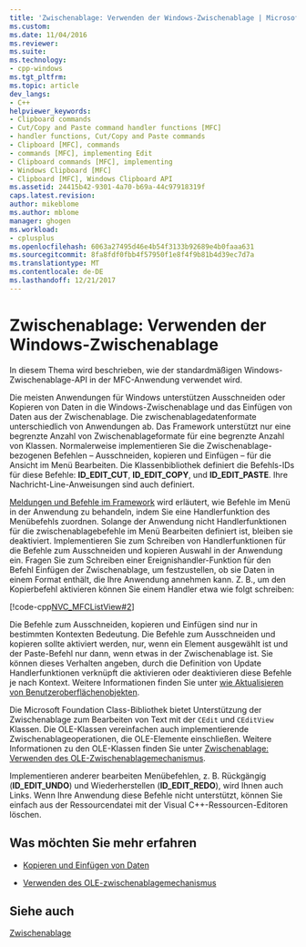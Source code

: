 ```yaml
---
title: 'Zwischenablage: Verwenden der Windows-Zwischenablage | Microsoft Docs'
ms.custom: 
ms.date: 11/04/2016
ms.reviewer: 
ms.suite: 
ms.technology:
- cpp-windows
ms.tgt_pltfrm: 
ms.topic: article
dev_langs:
- C++
helpviewer_keywords:
- Clipboard commands
- Cut/Copy and Paste command handler functions [MFC]
- handler functions, Cut/Copy and Paste commands
- Clipboard [MFC], commands
- commands [MFC], implementing Edit
- Clipboard commands [MFC], implementing
- Windows Clipboard [MFC]
- Clipboard [MFC], Windows Clipboard API
ms.assetid: 24415b42-9301-4a70-b69a-44c97918319f
caps.latest.revision: 
author: mikeblome
ms.author: mblome
manager: ghogen
ms.workload:
- cplusplus
ms.openlocfilehash: 6063a27495d46e4b54f3133b92689e4b0faaa631
ms.sourcegitcommit: 8fa8fdf0fbb4f57950f1e8f4f9b81b4d39ec7d7a
ms.translationtype: MT
ms.contentlocale: de-DE
ms.lasthandoff: 12/21/2017
---
```

# <a name="clipboard-using-the-windows-clipboard"></a>Zwischenablage: Verwenden der Windows-Zwischenablage
In diesem Thema wird beschrieben, wie der standardmäßigen Windows-Zwischenablage-API in der MFC-Anwendung verwendet wird.  
  
 Die meisten Anwendungen für Windows unterstützen Ausschneiden oder Kopieren von Daten in die Windows-Zwischenablage und das Einfügen von Daten aus der Zwischenablage. Die zwischenablagedatenformate unterschiedlich von Anwendungen ab. Das Framework unterstützt nur eine begrenzte Anzahl von Zwischenablageformate für eine begrenzte Anzahl von Klassen. Normalerweise implementieren Sie die Zwischenablage-bezogenen Befehlen – Ausschneiden, kopieren und Einfügen – für die Ansicht im Menü Bearbeiten. Die Klassenbibliothek definiert die Befehls-IDs für diese Befehle: **ID_EDIT_CUT**, **ID_EDIT_COPY**, und **ID_EDIT_PASTE**. Ihre Nachricht-Line-Anweisungen sind auch definiert.  
  
 [Meldungen und Befehle im Framework](../mfc/messages-and-commands-in-the-framework.md) wird erläutert, wie Befehle im Menü in der Anwendung zu behandeln, indem Sie eine Handlerfunktion des Menübefehls zuordnen. Solange der Anwendung nicht Handlerfunktionen für die zwischenablagebefehle im Menü Bearbeiten definiert ist, bleiben sie deaktiviert. Implementieren Sie zum Schreiben von Handlerfunktionen für die Befehle zum Ausschneiden und kopieren Auswahl in der Anwendung ein. Fragen Sie zum Schreiben einer Ereignishandler-Funktion für den Befehl Einfügen der Zwischenablage, um festzustellen, ob sie Daten in einem Format enthält, die Ihre Anwendung annehmen kann. Z. B., um den Kopierbefehl aktivieren können Sie einem Handler etwa wie folgt schreiben:  
  
 [!code-cpp[NVC_MFCListView#2](../atl/reference/codesnippet/cpp/clipboard-using-the-windows-clipboard_1.cpp)]  
  
 Die Befehle zum Ausschneiden, kopieren und Einfügen sind nur in bestimmten Kontexten Bedeutung. Die Befehle zum Ausschneiden und kopieren sollte aktiviert werden, nur, wenn ein Element ausgewählt ist und der Paste-Befehl nur dann, wenn etwas in der Zwischenablage ist. Sie können dieses Verhalten angeben, durch die Definition von Update Handlerfunktionen verknüpft die aktivieren oder deaktivieren diese Befehle je nach Kontext. Weitere Informationen finden Sie unter [wie Aktualisieren von Benutzeroberflächenobjekten](../mfc/how-to-update-user-interface-objects.md).  
  
 Die Microsoft Foundation Class-Bibliothek bietet Unterstützung der Zwischenablage zum Bearbeiten von Text mit der `CEdit` und `CEditView` Klassen. Die OLE-Klassen vereinfachen auch implementierende Zwischenablageoperationen, die OLE-Elemente einschließen. Weitere Informationen zu den OLE-Klassen finden Sie unter [Zwischenablage: Verwenden des OLE-Zwischenablagemechanismus](../mfc/clipboard-using-the-ole-clipboard-mechanism.md).  
  
 Implementieren anderer bearbeiten Menübefehlen, z. B. Rückgängig (**ID_EDIT_UNDO**) und Wiederherstellen (**ID_EDIT_REDO**), wird Ihnen auch Links. Wenn Ihre Anwendung diese Befehle nicht unterstützt, können Sie einfach aus der Ressourcendatei mit der Visual C++-Ressourcen-Editoren löschen.  
  
## <a name="what-do-you-want-to-know-more-about"></a>Was möchten Sie mehr erfahren  
  
-   [Kopieren und Einfügen von Daten](../mfc/clipboard-copying-and-pasting-data.md)  
  
-   [Verwenden des OLE-zwischenablagemechanismus](../mfc/clipboard-using-the-ole-clipboard-mechanism.md)  
  
## <a name="see-also"></a>Siehe auch  
 [Zwischenablage](../mfc/clipboard.md)

